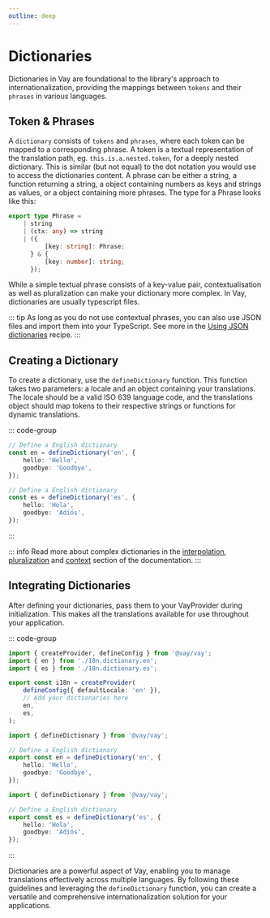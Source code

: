 ```yaml
---
outline: deep
---
```


<!-- @format -->

# Dictionaries

Dictionaries in Vay are foundational to the library's approach to internationalization, providing the mappings between `tokens` and their `phrases` in various languages.

## Token & Phrases

A `dictionary` consists of `tokens` and `phrases`, where each token can be mapped to a corresponding phrase. A token is a textual representation of the translation path, eg. `this.is.a.nested.token`, for a deeply nested dictionary. This is similar (but not equal) to the dot notation you would use to access the dictionaries content. A phrase can be either a string, a function returning a string, a object containing numbers as keys and strings as values, or a object containing more phrases. The type for a Phrase looks like this:

```ts
export type Phrase =
    | string
    | (ctx: any) => string
    | ({
          [key: string]: Phrase;
      } & {
          [key: number]: string;
      });
```

While a simple textual phrase consists of a key-value pair, contextualisation as well as pluralization can make your dictionary more complex. In Vay, dictionaries are usually typescript files.

::: tip
As long as you do not use contextual phrases, you can also use JSON files and import them into your TypeScript. See more in the [Using JSON dictionaries](../recipes/using-JSON-for-dictionaries.md) recipe.
:::

## Creating a Dictionary

To create a dictionary, use the `defineDictionary` function. This function takes two parameters: a locale and an object containing your translations. The locale should be a valid ISO 639 language code, and the translations object should map tokens to their respective strings or functions for dynamic translations.

::: code-group

```ts [src/i18n.dictionary.en.ts]
// Define a English dictionary
const en = defineDictionary('en', {
    hello: 'Hello',
    goodbye: 'Goodbye',
});
```

```ts [src/i18n.dictionary.es.ts]
// Define a English dictionary
const es = defineDictionary('es', {
    hello: 'Hola',
    goodbye: 'Adiós',
});
```

:::

::: info
Read more about complex dictionaries in the [interpolation](./06.interpolation.md), [pluralization](./07.pluralization.md) and [context](./08.context.md) section of the documentation.
:::

## Integrating Dictionaries

After defining your dictionaries, pass them to your VayProvider during initialization. This makes all the translations available for use throughout your application.

::: code-group

```ts [src/i18n.provider.ts]
import { createProvider, defineConfig } from '@vay/vay';
import { en } from './18n.dictionary.en';
import { es } from './18n.dictionary.es';

export const i18n = createProvider(
    defineConfig({ defaultLocale: 'en' }),
    // Add your dictionaries here
    en,
    es,
);
```

```ts [src/i18n.dictionary.en.ts]
import { defineDictionary } from '@vay/vay';

// Define a English dictionary
export const en = defineDictionary('en', {
    hello: 'Hello',
    goodbye: 'Goodbye',
});
```

```ts [src/i18n.dictionary.es.ts]
import { defineDictionary } from '@vay/vay';

// Define a English dictionary
export const es = defineDictionary('es', {
    hello: 'Hola',
    goodbye: 'Adiós',
});
```

:::

Dictionaries are a powerful aspect of Vay, enabling you to manage translations effectively across multiple languages. By following these guidelines and leveraging the `defineDictionary` function, you can create a versatile and comprehensive internationalization solution for your applications.
